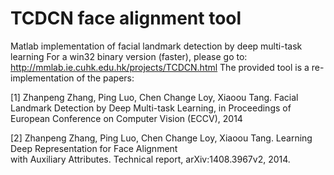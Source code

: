 # TCDCN face alignment tool 
Matlab implementation of facial landmark detection by deep multi-task learning
For a win32 binary version (faster), please go to: http://mmlab.ie.cuhk.edu.hk/projects/TCDCN.html
The provided tool is a re-implementation of the papers:

[1] Zhanpeng Zhang, Ping Luo, Chen Change Loy, Xiaoou Tang. Facial Landmark Detection 
     by Deep Multi-task Learning, in Proceedings of European Conference on Computer Vision (ECCV), 2014
 
[2] Zhanpeng Zhang, Ping Luo, Chen Change Loy, Xiaoou Tang. Learning Deep Representation for Face Alignment  
     with Auxiliary Attributes. Technical report, arXiv:1408.3967v2, 2014.

